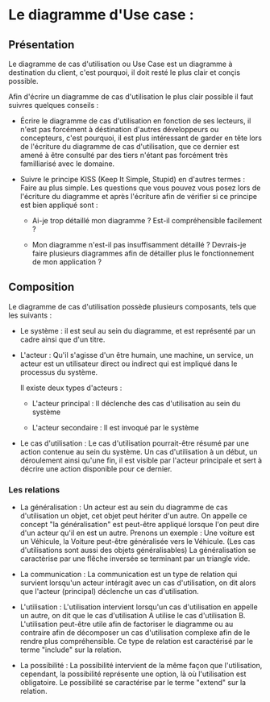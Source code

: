 # Le diagramme d'Use case :

## Présentation

Le diagramme de cas d'utilisation ou Use Case est un diagramme à destination du client, c'est pourquoi, il doit resté le plus clair et conçis possible.

Afin d'écrire un diagramme de cas d'utilisation le plus clair possible il faut suivres quelques conseils :

- Écrire le diagramme de cas d'utilisation en fonction de ses lecteurs, il n'est pas forcément à déstination d'autres développeurs ou concepteurs, c'est pourquoi, il est plus intéressant de garder en tête lors de l'écriture du diagramme de cas d'utilisation, que ce dernier est amené à être consulté par des tiers n'étant pas forcément très familliarisé avec le domaine.

- Suivre le principe KISS (Keep It Simple, Stupid) en d'autres termes : Faire au plus simple. Les questions que vous pouvez vous posez lors de l'écriture du diagramme et après l'écriture afin de vérifier si ce principe est bien appliqué sont :
  
  - Ai-je trop détaillé mon diagramme ? Est-il compréhensible facilement ?
  
  - Mon diagramme n'est-il pas insuffisamment détaillé ? Devrais-je faire plusieurs diagrammes afin de détailler plus le fonctionnement de mon application ?



## Composition

Le diagramme de cas d'utilisation possède plusieurs composants, tels que les suivants :

- Le système : il est seul au sein du diagramme, et est représenté par un cadre ainsi que d'un titre.

- L'acteur : Qu'il s'agisse d'un être humain, une machine, un service, un acteur est un utilisateur direct ou indirect qui est impliqué dans le processus du système. 
  
  Il existe deux types d'acteurs  :
  
  - L'acteur principal : Il déclenche des cas d'utilisation au sein du système
  
  - L'acteur secondaire : Il est invoqué par le système

- Le cas d'utilisation : Le cas d'utilisation pourrait-être résumé par une action contenue au sein du système. Un cas d'utilisation à un début, un déroulement ainsi qu'une fin, il est visible par l'acteur principale et sert à décrire une action disponible pour ce dernier.

### Les relations

- La généralisation : Un acteur est au sein du diagramme de cas d'utilisation un objet, cet objet peut hériter d'un autre. On appelle ce concept "la généralisation" est peut-être appliqué lorsque l'on peut dire d'un acteur qu'il en est un autre. Prenons un exemple : Une voiture est un Véhicule, la Voiture peut-être généralisée vers le Véhicule. (Les cas d'utilisations sont aussi des objets généralisables)
  La généralisation se caractèrise par une flêche inversée se terminant par un triangle vide.
  
  

- La communication : La communication est un type de relation qui survient lorsqu'un acteur intéragit avec un cas d'utilisation, on dit alors que l'acteur (principal) déclenche un cas d'utilisation.



- L'utilisation : L'utilisation intervient lorsqu'un cas d'utilisation en appelle un autre, on dit que le cas d'utilisation A utilise le cas d'utilisation B.
  L'utilisation peut-être utile afin de factoriser le diagramme ou au contraire afin de décomposer un cas d'utilisation complexe afin de le rendre plus compréhensible.
  Ce type de relation est caractérisé par le terme "include" sur la relation.



- La possibilité : La possibilité intervient de la même façon que l'utilisation, cependant, la possibilité représente une option, là où l'utilisation est obligatoire.
  Le possibilité se caractérise par le terme "extend" sur la relation.














